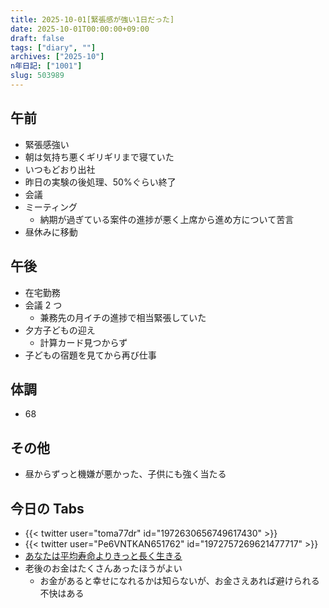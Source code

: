```yaml
---
title: 2025-10-01[緊張感が強い1日だった]
date: 2025-10-01T00:00:00+09:00
draft: false
tags: ["diary", ""]
archives: ["2025-10"]
n年日記: ["1001"]
slug: 503989
---
```


## 午前

- 緊張感強い
- 朝は気持ち悪くギリギリまで寝ていた
- いつもどおり出社
- 昨日の実験の後処理、50%ぐらい終了
- 会議
- ミーティング
  - 納期が過ぎている案件の進捗が悪く上席から進め方について苦言
- 昼休みに移動

## 午後

- 在宅勤務
- 会議 2 つ
  - 兼務先の月イチの進捗で相当緊張していた
- 夕方子どもの迎え
  - 計算カード見つからず
- 子どもの宿題を見てから再び仕事

## 体調

- 68

## その他

- 昼からずっと機嫌が悪かった、子供にも強く当たる

## 今日の Tabs

- {{< twitter user="toma77dr" id="1972630656749617430" >}}
- {{< twitter user="Pe6VNTKAN651762" id="1972757269621477717" >}}
- [あなたは平均寿命よりきっと長く生きる](https://world.hey.com/shoho/post-c4871370)
- 老後のお金はたくさんあったほうがよい
  - お金があると幸せになれるかは知らないが、お金さえあれば避けられる不快はある
